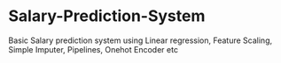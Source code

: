 # Salary-Prediction-System
Basic Salary prediction system using Linear regression, Feature Scaling, Simple Imputer, Pipelines, Onehot Encoder etc
